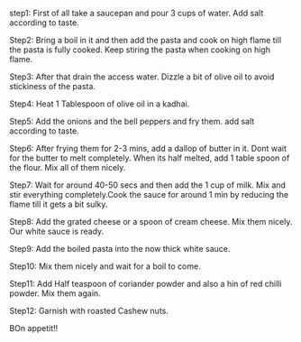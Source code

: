  step1: First of all take a saucepan and pour 3 cups of water. Add salt according to taste. 

 Step2: Bring a boil in it and then add the pasta and cook on high flame till the pasta is fully cooked. Keep stiring the pasta when cooking on high flame. 

 Step3: After that drain the access water. Dizzle a bit of olive oil to avoid stickiness of the pasta.

 Step4: Heat 1 Tablespoon of olive oil in a kadhai. 

 Step5: Add the onions and the bell peppers and fry them. add salt according to taste.

 Step6: After frying them for 2-3 mins, add a dallop of butter in it. Dont wait for the butter to melt completely. When its half melted, add 1 table spoon of the flour. Mix all of them nicely.

 Step7: Wait for around 40-50 secs and then add the 1 cup of milk. Mix and stir everything completely.Cook the sauce for around 1 min by reducing the flame till it gets a bit sulky.

 Step8: Add the grated cheese or a spoon of cream cheese. Mix them nicely. Our white sauce is ready. 

 Step9: Add the boiled pasta into the now thick white sauce.

 Step10: Mix them nicely and wait for a boil to come.

 Step11: Add Half teaspoon of coriander powder and also a hin of red chilli powder. Mix them again.

 Step12: Garnish with roasted Cashew nuts. 
 
 BOn appetit!! 